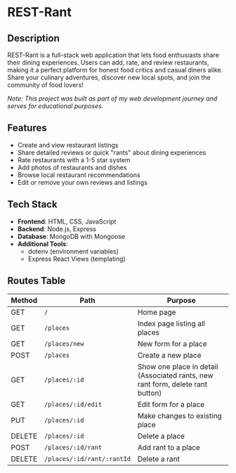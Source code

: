 # REST-Rant

## Description

REST-Rant is a full-stack web application that lets food enthusiasts share their dining experiences. Users can add, rate, and review restaurants, making it a perfect platform for honest food critics and casual diners alike. Share your culinary adventures, discover new local spots, and join the community of food lovers!

_Note: This project was built as part of my web development journey and serves for educational purposes._

## Features

- Create and view restaurant listings
- Share detailed reviews or quick "rants" about dining experiences
- Rate restaurants with a 1-5 star system
- Add photos of restaurants and dishes
- Browse local restaurant recommendations
- Edit or remove your own reviews and listings

## Tech Stack

- **Frontend**: HTML, CSS, JavaScript
- **Backend**: Node.js, Express
- **Database**: MongoDB with Mongoose
- **Additional Tools**:
  - dotenv (environment variables)
  - Express React Views (templating)

## Routes Table

| Method | Path                       | Purpose                                                                        |
| ------ | -------------------------- | ------------------------------------------------------------------------------ |
| GET    | `/`                        | Home page                                                                      |
| GET    | `/places`                  | Index page listing all places                                                  |
| GET    | `/places/new`              | New form for a place                                                           |
| POST   | `/places`                  | Create a new place                                                             |
| GET    | `/places/:id`              | Show one place in detail (Associated rants, new rant form, delete rant button) |
| GET    | `/places/:id/edit`         | Edit form for a place                                                          |
| PUT    | `/places/:id`              | Make changes to existing place                                                 |
| DELETE | `/places/:id`              | Delete a place                                                                 |
| POST   | `/places/:id/rant`         | Add rant to a place                                                            |
| DELETE | `/places/:id/rant/:rantId` | Delete a rant                                                                  |
